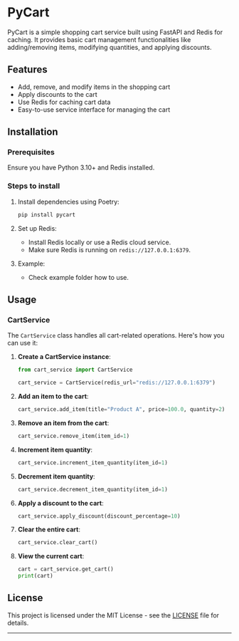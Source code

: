 # PyCart

PyCart is a simple shopping cart service built using FastAPI and Redis for caching. It provides basic cart management functionalities like adding/removing items, modifying quantities, and applying discounts.

## Features

- Add, remove, and modify items in the shopping cart
- Apply discounts to the cart
- Use Redis for caching cart data
- Easy-to-use service interface for managing the cart

## Installation

### Prerequisites

Ensure you have Python 3.10+ and Redis installed.

### Steps to install



1. Install dependencies using Poetry:
   ```bash
   pip install pycart
   ```

2. Set up Redis:
   - Install Redis locally or use a Redis cloud service.
   - Make sure Redis is running on `redis://127.0.0.1:6379`.

3. Example:
   - Check example folder how to use.

## Usage

### CartService

The `CartService` class handles all cart-related operations. Here's how you can use it:

1. **Create a CartService instance**:
   ```python
   from cart_service import CartService

   cart_service = CartService(redis_url="redis://127.0.0.1:6379")
   ```

2. **Add an item to the cart**:
   ```python
   cart_service.add_item(title="Product A", price=100.0, quantity=2)
   ```

3. **Remove an item from the cart**:
   ```python
   cart_service.remove_item(item_id=1)
   ```

4. **Increment item quantity**:
   ```python
   cart_service.increment_item_quantity(item_id=1)
   ```

5. **Decrement item quantity**:
   ```python
   cart_service.decrement_item_quantity(item_id=1)
   ```

6. **Apply a discount to the cart**:
   ```python
   cart_service.apply_discount(discount_percentage=10)
   ```

7. **Clear the entire cart**:
   ```python
   cart_service.clear_cart()
   ```

8. **View the current cart**:
   ```python
   cart = cart_service.get_cart()
   print(cart)
   ```

## License

This project is licensed under the MIT License - see the [LICENSE](LICENSE) file for details.

---
